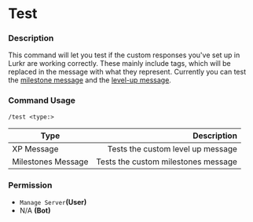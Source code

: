 # Test

### Description

This command will let you test if the custom responses you've set up in Lurkr are working correctly. These mainly include tags, which will be replaced in the message with what they represent. Currently you can test the [milestone message](https://docs.pepemanager.com/guides/automatically-controlled-member-milestones#setting-the-milestones-message) and the [level-up message](https://docs.pepemanager.com/guides/setting-up-server-xp-leveling#customizing-the-level-up-message).

### Command Usage

```
/test <type:>
```

| Type               |                         Description |
| ------------------ | ----------------------------------: |
| XP Message         |   Tests the custom level up message |
| Milestones Message | Tests the custom milestones message |

### **Permission**

* `Manage Server`**(User)**
* N/A **(Bot)**
